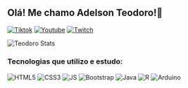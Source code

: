 ## Olá! Me chamo Adelson Teodoro!🤖
[![Tiktok](https://img.shields.io/badge/TikTok-000000?style=for-the-badge&logo=tiktok&logoColor=white)](https://www.tiktok.com/@milarepa_)
[![Youtube](https://img.shields.io/badge/YouTube-FF0000?style=for-the-badge&logo=youtube&logoColor=white)](https://www.youtube.com/shorts/tfTgB2HvoIM)
[![Twitch](https://img.shields.io/badge/Twitch-9146FF?style=for-the-badge&logo=twitch&logoColor=white)](https://www.twitch.tv/teodoro_rex)

![Teodoro Stats](https://github-readme-stats.vercel.app/api?username=imrooteodoro&show_icons=true&theme=transparent)

### Tecnologias que utilizo e estudo:
<div style="display:inline_block">
  <img alt=" HTML5" align="center" src="https://img.shields.io/badge/HTML5-E34F26?style=for-the-badge&logo=html5&logoColor=white"/>
  <img alt=" CSS3" align="center" src="https://img.shields.io/badge/CSS3-1572B6?style=for-the-badge&logo=css3&logoColor=white"/>
  <img alt=" JS" align="center" src="https://img.shields.io/badge/JavaScript-F7DF1E?style=for-the-badge&logo=javascript&logoColor=black"/>
  <img alt="Bootstrap" align="center" src="https://img.shields.io/badge/Bootstrap-563D7C?style=for-the-badge&logo=bootstrap&logoColor=white"/>
  <img alt="Java" align="center" src="https://img.shields.io/badge/Java-ED8B00?style=for-the-badge&logo=openjdk&logoColor=white"/>
 <img alt="R" align="center" src="https://img.shields.io/badge/R-276DC3?style=for-the-badge&logo=r&logoColor=white"/>
<img alt="Arduino" align="center" src="https://img.shields.io/badge/Arduino-00979D?style=for-the-badge&logo=Arduino&logoColor=white"/>


 </div>
